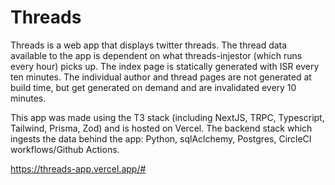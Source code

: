 # Threads
Threads is a web app that displays twitter threads. The thread data available to the app is dependent on what threads-injestor (which runs every hour)
picks up. The index page is statically generated with ISR every ten minutes. The individual author and thread pages are not generated at build time,
but get generated on demand and are invalidated every 10 minutes.

This app was made using the T3 stack (including NextJS, TRPC, Typescript, Tailwind, Prisma, Zod) and is hosted on Vercel.
The backend stack which ingests the data behind the app: Python, sqlAclchemy, Postgres, CircleCI workflows/Github Actions.


https://threads-app.vercel.app/#

